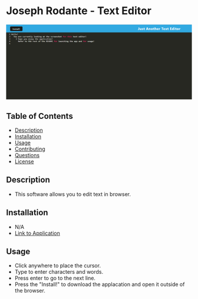# Joseph Rodante - Text Editor

![screenshot of application](./assets/pictures/screenshot.png "Screenshot of Tech Blog")

## Table of Contents
- [Description](#description)
- [Installation](#installation)
- [Usage](#usage)
- [Contributing](#contributing)
- [Questions](#questions)
- [License](#license)

## Description
- This software allows you to edit text in browser.

## Installation
- N/A
- [Link to Application](https://jr-text-editor-077c473a9864.herokuapp.com/)

## Usage
- Click anywhere to place the cursor.
- Type to enter characters and words.
- Press enter to go to the next line.
- Press the "Install!" to download the applacation and open it outside of the browser.

